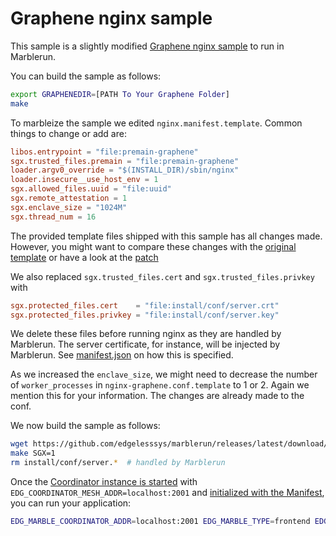 # Graphene nginx sample
This sample is a slightly modified [Graphene nginx sample](https://github.com/oscarlab/graphene/tree/master/Examples/nginx) to run in Marblerun.

You can build the sample as follows:
```sh
export GRAPHENEDIR=[PATH To Your Graphene Folder]
make
```

To marbleize the sample we edited `nginx.manifest.template`. Common things to change or add are:
```toml
libos.entrypoint = "file:premain-graphene"
sgx.trusted_files.premain = "file:premain-graphene"
loader.argv0_override = "$(INSTALL_DIR)/sbin/nginx"
loader.insecure__use_host_env = 1
sgx.allowed_files.uuid = "file:uuid"
sgx.remote_attestation = 1
sgx.enclave_size = "1024M"
sgx.thread_num = 16
```

The provided template files shipped with this sample has all changes made.
However, you might want to compare these changes with the [original template](https://github.com/oscarlab/graphene/tree/master/Examples/nginx/nginx.manifest.template) 
or have a look at the [patch](patch)

We also replaced `sgx.trusted_files.cert` and `sgx.trusted_files.privkey` with
```toml
sgx.protected_files.cert    = "file:install/conf/server.crt"
sgx.protected_files.privkey = "file:install/conf/server.key"
```
We delete these files before running nginx as they are handled by Marblerun.
The server certificate, for instance, will be injected by Marblerun. See
[manifest.json](manifest.json) on how this is specified.

As we increased the `enclave_size`, we might need to decrease the number of `worker_processes` in `nginx-graphene.conf.template` to 1 or 2.
Again we mention this for your information. The changes are already made to the conf.

We now build the sample as follows:
```sh
wget https://github.com/edgelesssys/marblerun/releases/latest/download/premain-graphene
make SGX=1
rm install/conf/server.*  # handled by Marblerun
```


Once the [Coordinator instance is started](../../BUILD.md#run-the-coordinator) with `EDG_COORDINATOR_MESH_ADDR=localhost:2001` and [initialized with the Manifest](../../BUILD.md#create-a-manifest), you can run your application:
```sh
EDG_MARBLE_COORDINATOR_ADDR=localhost:2001 EDG_MARBLE_TYPE=frontend EDG_MARBLE_UUID_FILE=uuid EDG_MARBLE_DNS_NAMES=localhost SGX=1 ./pal_loader nginx
```
